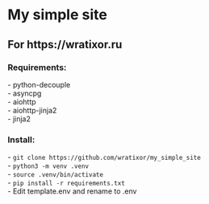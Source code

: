 <H1>My simple site</H1>
<h2>For https://wratixor.ru</h2>

<h3>Requirements:</h3>
 - python-decouple<br>
 - asyncpg<br>
 - aiohttp<br>
 - aiohttp-jinja2<br>
 - jinja2<br>

<h3>Install:</h3>
- <code>git clone https://github.com/wratixor/my_simple_site</code><br>
- <code>python3 -m venv .venv</code><br>
- <code>source .venv/bin/activate</code><br>
- <code>pip install -r requirements.txt</code><br>
- Edit template.env and rename to .env<br>


